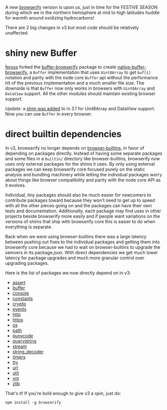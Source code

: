 A new [browserify](http://browserify.org) version is upon us, just in time for
the FESTIVE SEASON during which we in the northern hemisphere at mid to high
latitudes huddle for warmth around oxidizing hydrocarbons!

There are 2 big changes in v3 but most code should be relatively unaffected.

# shiny new Buffer

[feross](https://github.com/feross) forked
the [buffer-browserify](https://npmjs.org/package/buffer-browserify) package
to create 
[native-buffer-browserify](https://npmjs.org/package/native-buffer-browserify),
a `Buffer` implementation that uses `Uint8Array` to get `buf[i]` notation and
parity with the node core `Buffer` api without the performance hit of the
previous implementation and a much smaller file size. The downside is that
`Buffer` now only works in browsers with `Uint8Array` and `DataView` support.
All the other modules should maintain existing browser support.

*Update*: a [shim was added](https://npmjs.org/package/typedarray)
to in 3.1 for Uint8Array and DataView support. Now you can use `Buffer` in every
browser.

# direct builtin dependencies

In v3, browserify no longer depends on
[browser-builtins](https://npmjs.org/package/browser-builtins), in favor of
depending on packages directly. Instead of having some separate packages and
some files in a `builtin/` directory like browser-builtins, browserify now uses
*only* external packages for the shims it uses. By only using external packages
we can keep browserify core focused purely on the static analysis and bundling
machinery while letting the individual packages worry about things like browser
compatibility and parity with the node core API as it evolves.

Individual, tiny packages should also be much easier for newcomers to contribute
packages toward because they won't need to get up to speed with all the other
pieces going on and the packages can have their own tests and documentation.
Additionally, each package may find uses in other projects beside browserify
more easily and if people want variations on the versions of shims that ship
with browserify core this is easier to do when everything is separate.

Back when we were using browser-builtins there was a large latency between
pushing out fixes to the individual packages and getting them into browserify
core because we had to wait on browser-builtins to upgrade the semvers in its
package.json. With direct dependencies we get much lower latency for package
upgrades and much more granular control over upgrading packages.

Here is the list of packages we now directly depend on in v3:

* [assert](https://npmjs.org/package/assert)
* [buffer](https://npmjs.org/package/native-buffer-browserify)
* [console](https://npmjs.org/package/console-browserify)
* [constants](https://npmjs.org/package/constants-browserify)
* [crypto](https://npmjs.org/package/crypto-browserify)
* [events](https://npmjs.org/package/events-browserify)
* [http](https://npmjs.org/package/http-browserify)
* [https](https://npmjs.org/package/https-browserify)
* [os](https://npmjs.org/package/os-browserify)
* [path](https://npmjs.org/package/path-browserify)
* [punycode](https://npmjs.org/package/punycode)
* [querystring](https://npmjs.org/package/querystring)
* [stream](https://npmjs.org/package/stream-browserify)
* [string_decoder](https://npmjs.org/package/string_decoder)
* [timers](https://npmjs.org/package/timers-browserify)
* [tty](https://npmjs.org/package/tty-browserify)
* [url](https://npmjs.org/package/url)
* [util](https://npmjs.org/package/util)
* [vm](https://npmjs.org/package/vm-browserify)
* [zlib](https://npmjs.org/package/zlib-browserify)

That's it! If you're bold enough to give v3 a spin, just do:

```
npm install -g browserify
```
